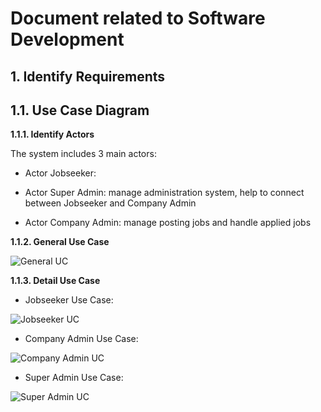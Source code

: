 Document related to Software Development
========================================
**1. Identify Requirements**
----------------------------
**1.1. Use Case Diagram**
 ---------------------------
**1.1.1. Identify Actors** <br>

The system includes 3 main actors:<br>

- Actor Jobseeker:

- Actor Super Admin: manage administration system, help to connect between Jobseeker and Company Admin

- Actor Company Admin: manage posting jobs and handle applied jobs <br>

**1.1.2. General Use Case** <br>

![General UC](https://user-images.githubusercontent.com/62233335/82110880-76e16800-976b-11ea-84f9-9ca0062bc6a2.png) <br>

**1.1.3. Detail Use Case**

+ Jobseeker Use Case: <br>

![Jobseeker UC](https://user-images.githubusercontent.com/62233335/82110886-7f39a300-976b-11ea-9c57-ece9cba13173.png) <br>

+ Company Admin Use Case: <br>

![Company Admin UC](https://user-images.githubusercontent.com/62233335/82110884-7c3eb280-976b-11ea-8123-0bf4dab13114.png) <br>

+ Super Admin Use Case: <br>

![Super Admin UC](https://user-images.githubusercontent.com/62233335/82110887-8365c080-976b-11ea-8587-5da6ba3631dc.png) <br>
